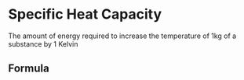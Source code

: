 # Specific Heat Capacity
The amount of energy required to increase the temperature of 1kg of a substance by 1 Kelvin

## Formula
$$ $$